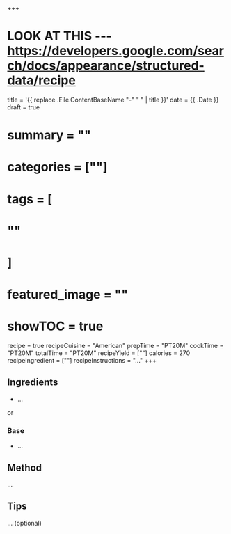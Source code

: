 +++
# LOOK AT THIS --- https://developers.google.com/search/docs/appearance/structured-data/recipe

title = '{{ replace .File.ContentBaseName "-" " " | title }}'
date = {{ .Date }}
draft = true
# summary = ""
# categories = [""]
# tags = [
  # ""
  # ]
# featured_image = ""
# showTOC = true

recipe = true
recipeCuisine = "American"
prepTime = "PT20M"
cookTime = "PT20M"
totalTime = "PT20M"
recipeYield = [""]
calories = 270
recipeIngredient = [""]
recipeInstructions = "..."
+++

## Ingredients

- ...

or 
### Base 
- ...

## Method

...

## Tips

... (optional)